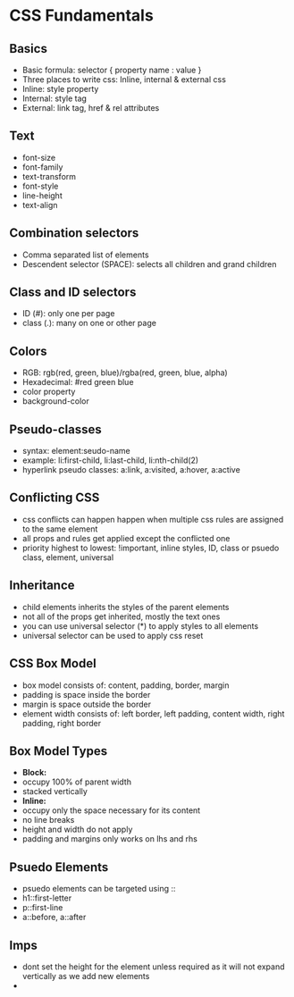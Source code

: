 # CSS Fundamentals

## Basics
- Basic formula: selector { property name : value }
- Three places to write css: Inline, internal & external css
- Inline: style property
- Internal: style tag
- External: link tag, href & rel attributes

## Text
- font-size
- font-family
- text-transform
- font-style
- line-height
- text-align

## Combination selectors
- Comma separated list of elements
- Descendent selector (SPACE): selects all children and grand children

## Class and ID selectors
- ID (#): only one per page
- class (.): many on one or other page

## Colors
- RGB: rgb(red, green, blue)/rgba(red, green, blue, alpha)
- Hexadecimal: #red green blue
- color property
- background-color

## Pseudo-classes
- syntax: element:seudo-name
- example: li:first-child, li:last-child, li:nth-child(2)
- hyperlink pseudo classes: a:link, a:visited, a:hover, a:active

## Conflicting CSS
- css conflicts can happen happen when multiple css rules are assigned to the same element
- all props and rules get applied except the conflicted one
- priority highest to lowest: !important, inline styles, ID, class or psuedo class, element, universal

## Inheritance
- child elements inherits the styles of the parent elements
- not all of the props get inherited, mostly the text ones
- you can use universal selector (*) to apply styles to all elements
- universal selector can be used to apply css reset

## CSS Box Model
- box model consists of: content, padding, border, margin
- padding is space inside the border
- margin is space outside the border
- element width consists of: left border, left padding, content width, right padding, right border

## Box Model Types
- **Block:**
- occupy 100% of parent width
- stacked vertically
- **Inline:**
- occupy only the space necessary for its content
- no line breaks
- height and width do not apply
- padding and margins only works on lhs and rhs

## Psuedo Elements
- psuedo elements can be targeted using ::
- h1::first-letter
- p::first-line
- a::before, a::after

## Imps
- dont set the height for the element unless required as it will not expand vertically as we add new elements
- 

